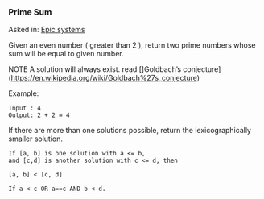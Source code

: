 ### Prime Sum

Asked in: [Epic systems](#)

Given an even number ( greater than 2 ), return two prime numbers whose sum will be equal to given number.

NOTE A solution will always exist. read []Goldbach’s conjecture](https://en.wikipedia.org/wiki/Goldbach%27s_conjecture)

Example:
```
Input : 4
Output: 2 + 2 = 4
```
If there are more than one solutions possible, return the lexicographically smaller solution.
```
If [a, b] is one solution with a <= b,
and [c,d] is another solution with c <= d, then

[a, b] < [c, d]

If a < c OR a==c AND b < d.
```